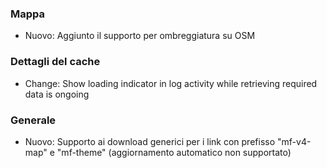 
### Mappa
- Nuovo: Aggiunto il supporto per ombreggiatura su OSM

### Dettagli del cache
- Change: Show loading indicator in log activity while retrieving required data is ongoing

### Generale
- Nuovo: Supporto ai download generici per i link con prefisso "mf-v4-map" e "mf-theme" (aggiornamento automatico non supportato)
